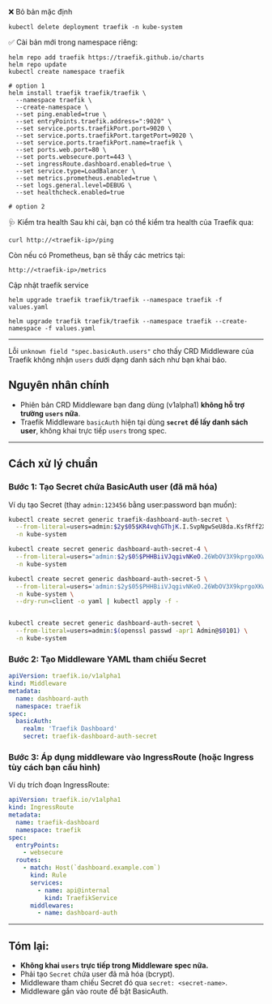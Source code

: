 ❌ Bỏ bản mặc định

```
kubectl delete deployment traefik -n kube-system
```

✅ Cài bản mới trong namespace riêng:

```
helm repo add traefik https://traefik.github.io/charts
helm repo update
kubectl create namespace traefik

# option 1
helm install traefik traefik/traefik \
  --namespace traefik \
  --create-namespace \
  --set ping.enabled=true \
  --set entryPoints.traefik.address=":9020" \
  --set service.ports.traefikPort.port=9020 \
  --set service.ports.traefikPort.targetPort=9020 \
  --set service.ports.traefikPort.name=traefik \
  --set ports.web.port=80 \
  --set ports.websecure.port=443 \
  --set ingressRoute.dashboard.enabled=true \
  --set service.type=LoadBalancer \
  --set metrics.prometheus.enabled=true \
  --set logs.general.level=DEBUG \
  --set healthcheck.enabled=true

# option 2
```

🩺 Kiểm tra health
Sau khi cài, bạn có thể kiểm tra health của Traefik qua:

```
curl http://<traefik-ip>/ping
```

Còn nếu có Prometheus, bạn sẽ thấy các metrics tại:

```
http://<traefik-ip>/metrics
```

Cập nhật traefik service

```
helm upgrade traefik traefik/traefik --namespace traefik -f values.yaml

helm upgrade traefik traefik/traefik --namespace traefik --create-namespace -f values.yaml

```

---

Lỗi `unknown field "spec.basicAuth.users"` cho thấy CRD Middleware của Traefik không nhận `users` dưới dạng danh sách như bạn khai báo.

## Nguyên nhân chính

- Phiên bản CRD Middleware bạn đang dùng (v1alpha1) **không hỗ trợ trường `users` nữa**.
- Traefik Middleware `basicAuth` hiện tại dùng **`secret` để lấy danh sách user**, không khai trực tiếp `users` trong spec.

---

## Cách xử lý chuẩn

### Bước 1: Tạo Secret chứa BasicAuth user (đã mã hóa)

Ví dụ tạo Secret (thay `admin:123456` bằng user\:password bạn muốn):

```bash
kubectl create secret generic traefik-dashboard-auth-secret \
  --from-literal=users=admin:$2y$05$KR4vqhGThjK.I.SvpNgwSeU8da.KsfRff2XliZG.tvz.kQ/ImsKwO \
  -n kube-system

kubectl create secret generic dashboard-auth-secret-4 \
  --from-literal=users="admin:$2y$05$PHHBiiVJqgivNKeO.26WbOV3X9kprgoXKw2X5eSlGCaUv63o6v3L2" \
  -n kube-system

kubectl create secret generic dashboard-auth-secret-5 \
  --from-literal=users='admin:$2y$05$PHHBiiVJqgivNKeO.26WbOV3X9kprgoXKw2X5eSlGCaUv63o6v3L2' \
  -n kube-system \
  --dry-run=client -o yaml | kubectl apply -f -


kubectl create secret generic dashboard-auth-secret \
  --from-literal=users=admin:$(openssl passwd -apr1 Admin@$0101) \
  -n kube-system
```

### Bước 2: Tạo Middleware YAML tham chiếu Secret

```yaml
apiVersion: traefik.io/v1alpha1
kind: Middleware
metadata:
  name: dashboard-auth
  namespace: traefik
spec:
  basicAuth:
    realm: 'Traefik Dashboard'
    secret: traefik-dashboard-auth-secret
```

### Bước 3: Áp dụng middleware vào IngressRoute (hoặc Ingress tùy cách bạn cấu hình)

Ví dụ trích đoạn IngressRoute:

```yaml
apiVersion: traefik.io/v1alpha1
kind: IngressRoute
metadata:
  name: traefik-dashboard
  namespace: traefik
spec:
  entryPoints:
    - websecure
  routes:
    - match: Host(`dashboard.example.com`)
      kind: Rule
      services:
        - name: api@internal
          kind: TraefikService
      middlewares:
        - name: dashboard-auth
```

---

## Tóm lại:

- **Không khai `users` trực tiếp trong Middleware spec nữa.**
- Phải tạo `Secret` chứa user đã mã hóa (bcrypt).
- Middleware tham chiếu Secret đó qua `secret: <secret-name>`.
- Middleware gắn vào route để bật BasicAuth.
